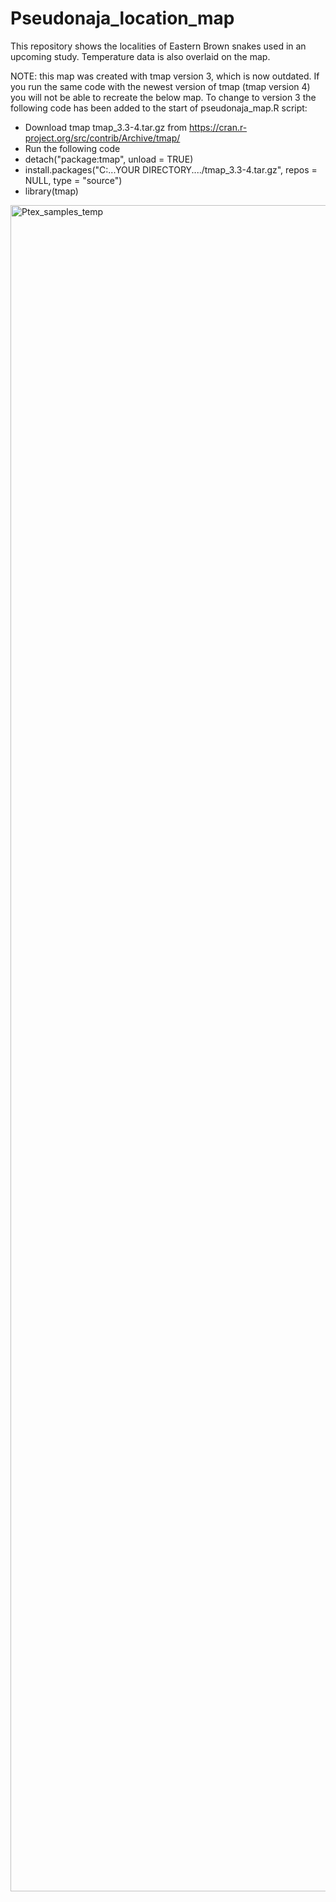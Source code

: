 # Pseudonaja_location_map

This repository shows the localities of Eastern Brown snakes used in an upcoming study. Temperature data is also overlaid on the map.

NOTE: this map was created with tmap version 3, which is now outdated. If you run the same code with the newest version of tmap (tmap version 4) you will not be able to recreate the below map. To change to version 3 the following code has been added to the start of pseudonaja_map.R script:
- Download tmap tmap_3.3-4.tar.gz from https://cran.r-project.org/src/contrib/Archive/tmap/
- Run the following code
- detach("package:tmap", unload = TRUE)
- install.packages("C:...YOUR DIRECTORY..../tmap_3.3-4.tar.gz", repos = NULL, type = "source")
- library(tmap)


<img width="1634" height="2698" alt="Ptex_samples_temp" src="https://github.com/user-attachments/assets/5dd5f12c-dfd0-44c6-9edc-7fbd4562398c" />
